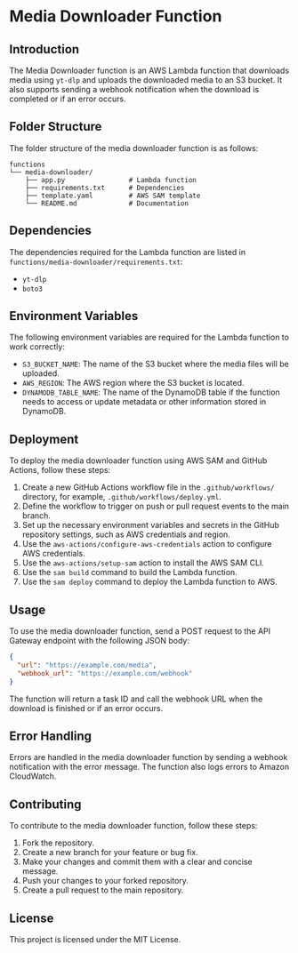# Media Downloader Function

## Introduction

The Media Downloader function is an AWS Lambda function that downloads media using `yt-dlp` and uploads the downloaded media to an S3 bucket. It also supports sending a webhook notification when the download is completed or if an error occurs.

## Folder Structure

The folder structure of the media downloader function is as follows:

```
functions
└── media-downloader/
    ├── app.py                # Lambda function
    ├── requirements.txt      # Dependencies
    ├── template.yaml         # AWS SAM template
    └── README.md             # Documentation
```

## Dependencies

The dependencies required for the Lambda function are listed in `functions/media-downloader/requirements.txt`:

- `yt-dlp`
- `boto3`

## Environment Variables

The following environment variables are required for the Lambda function to work correctly:

- `S3_BUCKET_NAME`: The name of the S3 bucket where the media files will be uploaded.
- `AWS_REGION`: The AWS region where the S3 bucket is located.
- `DYNAMODB_TABLE_NAME`: The name of the DynamoDB table if the function needs to access or update metadata or other information stored in DynamoDB.

## Deployment

To deploy the media downloader function using AWS SAM and GitHub Actions, follow these steps:

1. Create a new GitHub Actions workflow file in the `.github/workflows/` directory, for example, `.github/workflows/deploy.yml`.
2. Define the workflow to trigger on push or pull request events to the main branch.
3. Set up the necessary environment variables and secrets in the GitHub repository settings, such as AWS credentials and region.
4. Use the `aws-actions/configure-aws-credentials` action to configure AWS credentials.
5. Use the `aws-actions/setup-sam` action to install the AWS SAM CLI.
6. Use the `sam build` command to build the Lambda function.
7. Use the `sam deploy` command to deploy the Lambda function to AWS.

## Usage

To use the media downloader function, send a POST request to the API Gateway endpoint with the following JSON body:

```json
{
  "url": "https://example.com/media",
  "webhook_url": "https://example.com/webhook"
}
```

The function will return a task ID and call the webhook URL when the download is finished or if an error occurs.

## Error Handling

Errors are handled in the media downloader function by sending a webhook notification with the error message. The function also logs errors to Amazon CloudWatch.

## Contributing

To contribute to the media downloader function, follow these steps:

1. Fork the repository.
2. Create a new branch for your feature or bug fix.
3. Make your changes and commit them with a clear and concise message.
4. Push your changes to your forked repository.
5. Create a pull request to the main repository.

## License

This project is licensed under the MIT License.
